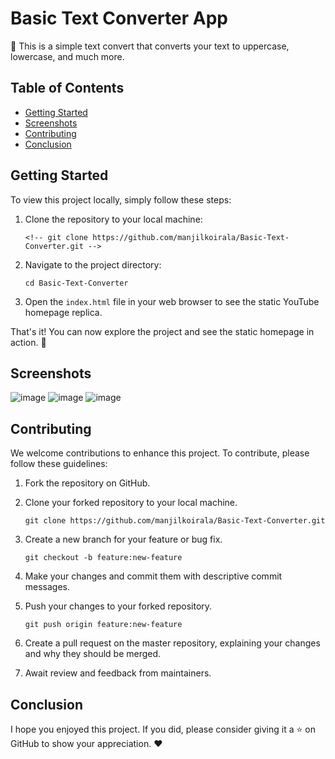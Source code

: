 # Basic Text Converter App

🎥 This is a simple text convert that converts your text to uppercase, lowercase, and much more.
## Table of Contents

- [Getting Started](#getting-started)
- [Screenshots](#screenshots)
- [Contributing](#contributing)
- [Conclusion](#conclusion)

## Getting Started

To view this project locally, simply follow these steps:

1. Clone the repository to your local machine:

   ```shell
   <!-- git clone https://github.com/manjilkoirala/Basic-Text-Converter.git -->
   ```

2. Navigate to the project directory:

   ```shell
   cd Basic-Text-Converter
   ```

3. Open the `index.html` file in your web browser to see the static YouTube homepage replica.

That's it! You can now explore the project and see the static homepage in action. 🚀

## Screenshots

![image](https://github.com/manjilkoirala/Basic-Text-Converter/assets/85267300/0553039e-3f31-48d7-8675-98fbdd8b34e9)
![image](https://github.com/manjilkoirala/Basic-Text-Converter/assets/85267300/412b861a-89ba-4a0c-a159-77f2dcab28cb)
![image](https://github.com/manjilkoirala/Basic-Text-Converter/assets/85267300/946b3dd0-e5b0-4618-8e71-bbc4dde8365f)







## Contributing

We welcome contributions to enhance this project. To contribute, please follow these guidelines:

1. Fork the repository on GitHub.

2. Clone your forked repository to your local machine.

   ```shell
   git clone https://github.com/manjilkoirala/Basic-Text-Converter.git
   ```

3. Create a new branch for your feature or bug fix.

   ```shell
   git checkout -b feature:new-feature
   ```

4. Make your changes and commit them with descriptive commit messages.

5. Push your changes to your forked repository.

   ```shell
   git push origin feature:new-feature
   ```

6. Create a pull request on the master repository, explaining your changes and why they should be merged.

7. Await review and feedback from maintainers.

## Conclusion

I hope you enjoyed this project. If you did, please consider giving it a ⭐️ on GitHub to show your appreciation. ❤️